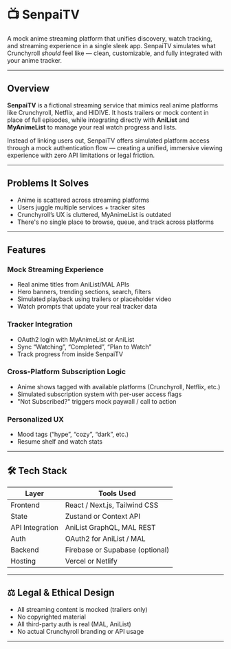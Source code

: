 
# 📺 SenpaiTV

A mock anime streaming platform that unifies discovery, watch tracking, and streaming experience in a single sleek app. SenpaiTV simulates what Crunchyroll *should* feel like — clean, customizable, and fully integrated with your anime tracker.

---

## Overview

**SenpaiTV** is a fictional streaming service that mimics real anime platforms like Crunchyroll, Netflix, and HIDIVE. It hosts trailers or mock content in place of full episodes, while integrating directly with **AniList** and **MyAnimeList** to manage your real watch progress and lists.

Instead of linking users out, SenpaiTV offers simulated platform access through a mock authentication flow — creating a unified, immersive viewing experience with zero API limitations or legal friction.

---

## Problems It Solves

- Anime is scattered across streaming platforms
- Users juggle multiple services + tracker sites
- Crunchyroll’s UX is cluttered, MyAnimeList is outdated
- There's no single place to browse, queue, and track across platforms

---

## Features

### Mock Streaming Experience

- Real anime titles from AniList/MAL APIs
- Hero banners, trending sections, search, filters
- Simulated playback using trailers or placeholder video
- Watch prompts that update your real tracker data

### Tracker Integration

- OAuth2 login with MyAnimeList or AniList
- Sync “Watching”, “Completed”, “Plan to Watch”
- Track progress from inside SenpaiTV

### Cross-Platform Subscription Logic

- Anime shows tagged with available platforms (Crunchyroll, Netflix, etc.)
- Simulated subscription system with per-user access flags
- "Not Subscribed?" triggers mock paywall / call to action

### Personalized UX

- Mood tags (“hype”, “cozy”, “dark”, etc.)
- Resume shelf and watch stats

---

## 🛠 Tech Stack

| Layer         | Tools Used                       |
|---------------|----------------------------------|
| Frontend      | React / Next.js, Tailwind CSS    |
| State         | Zustand or Context API           |
| API Integration | AniList GraphQL, MAL REST      |
| Auth          | OAuth2 for AniList / MAL         |
| Backend       | Firebase or Supabase (optional)  |
| Hosting       | Vercel or Netlify                |

---

## ⚖️ Legal & Ethical Design

- All streaming content is mocked (trailers only)
- No copyrighted material
- All third-party auth is real (MAL, AniList)
- No actual Crunchyroll branding or API usage

---
